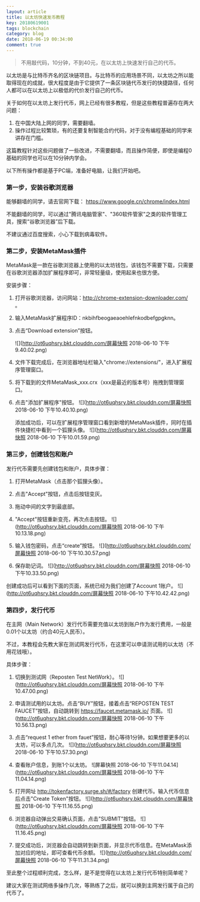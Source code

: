 ```yaml
---
layout: article
title: 以太坊快速发币教程
key: 20180619001
tags: blockchain
category: blog
date: 2018-06-19 00:34:00
comment: true
---
```


> 不用敲代码，10分钟，不到40元，在以太坊上快速发行自己的代币。

以太坊是与比特币齐名的区块链项目。与比特币的应用场景不同，以太坊之所以能取得现在的成就，很大程度是由于它提供了一条区块链代币发行的快捷路径，任何人都可以在以太坊上以极低的代价发行自己的代币。 

关于如何在以太坊上发行代币，网上已经有很多教程，但是这些教程普遍存在两大问题：

1. 在中国大陆上网的同学，需要翻墙。
2. 操作过程比较繁琐，有的还要复制智能合约代码，对于没有编程基础的同学来讲存在门槛。

这篇教程针对这些问题做了一些改进，不需要翻墙，而且操作简便，即使是编程0基础的同学也可以在10分钟内学会。

以下所有操作都是基于PC端，准备好电脑，让我们开始吧。

<!--more-->
### 第一步，安装谷歌浏览器

能够翻墙的同学，请去官网下载：
https://www.google.cn/chrome/index.html

不能翻墙的同学，可以通过"腾讯电脑管家"、"360软件管家"之类的软件管理工具，搜索“谷歌浏览器”后下载。

不建议通过百度搜索，小心下载到病毒软件。

### 第二步，安装MetaMask插件

MetaMask是一款在谷歌浏览器上使用的以太坊钱包，该钱包不需要下载，只需要在谷歌浏览器添加扩展程序即可，非常轻量级，使用起来也很方便。

安装步骤：

1. 打开谷歌浏览器，访问网站：http://chrome-extension-downloader.com/ 。
2. 输入MetaMask扩展程序ID：nkbihfbeogaeaoehlefnkodbefgpgknn。
3. 点击“Download extension”按钮。

   ![](http://ot6uqhsry.bkt.clouddn.com/屏幕快照 2018-06-10 下午9.40.02.png)

4. 文件下载完成后，在浏览器地址栏输入"chrome://extensions/"，进入扩展程序管理窗口。
5. 将下载到的文件MetaMask_xxx.crx（xxx是最近的版本号）拖拽到管理窗口。
6. 点击"添加扩展程序"按钮。
![](http://ot6uqhsry.bkt.clouddn.com/屏幕快照 2018-06-10 下午10.40.10.png)

   添加成功后，可以在扩展程序管理窗口看到新增的MetaMask插件，同时在插件快捷栏中看到一个狐狸头像。
   ![](http://ot6uqhsry.bkt.clouddn.com/屏幕快照 2018-06-10 下午10.01.59.png)

### 第三步，创建钱包和账户

发行代币需要先创建钱包和账户，具体步骤：

1. 打开MetaMask（点击那个狐狸头像）。
2. 点击"Accept"按钮，点击后按钮变灰。
3. 拖动中间的文字到最底部。
4. "Accept"按钮重新变亮，再次点击按钮。
   ![](http://ot6uqhsry.bkt.clouddn.com/屏幕快照 2018-06-10 下午10.13.18.png)

5. 输入钱包密码，点击“create”按钮。
   ![](http://ot6uqhsry.bkt.clouddn.com/屏幕快照 2018-06-10 下午10.30.57.png)


6. 保存助记词。
   ![](http://ot6uqhsry.bkt.clouddn.com/屏幕快照 2018-06-10 下午10.33.50.png)

创建成功后可以看到下面的页面，系统已经为我们创建了Account 1账户。
![](http://ot6uqhsry.bkt.clouddn.com/屏幕快照 2018-06-10 下午10.42.42.png)

### 第四步，发行代币

在主网（Main Network）发行代币需要充值以太坊到账户作为发行费用，一般是0.01个以太坊（约合40元人民币）。

不过，本教程会先教大家在测试网发行代币，在这里可以申请测试用的以太坊（不用花钱哦）。

具体步骤：

1. 切换到测试网（Reposten Test NetWork）。
![](http://ot6uqhsry.bkt.clouddn.com/屏幕快照 2018-06-10 下午10.47.00.png)

2. 申请测试用的以太坊。点击“BUY”按钮，接着点击“REPOSTEN TEST FAUCET”按钮，自动跳转到 https://faucet.metamask.io/ 页面。
  ![](http://ot6uqhsry.bkt.clouddn.com/屏幕快照 2018-06-10 下午10.56.13.png)

3. 点击“request 1 ether from fauet”按钮，耐心等待1分钟。如果想要更多的以太坊，可以多点几次。
  ![](http://ot6uqhsry.bkt.clouddn.com/屏幕快照 2018-06-10 下午10.57.30.png)

4. 查看账户信息，到账1个以太坊。
   ![屏幕快照 2018-06-10 下午11.04.14](http://ot6uqhsry.bkt.clouddn.com/屏幕快照 2018-06-10 下午11.04.14.png)

5. 打开网址 http://tokenfactory.surge.sh/#/factory 创建代币。输入代币信息后点击"Create Token"按钮。
![](http://ot6uqhsry.bkt.clouddn.com/屏幕快照 2018-06-10 下午11.16.55.png)

6. 浏览器自动弹出交易确认页面，点击"SUBMIT"按钮。
![](http://ot6uqhsry.bkt.clouddn.com/屏幕快照 2018-06-10 下午11.16.45.png)

7. 提交成功后，浏览器会自动跳转到新页面，并显示代币信息。在MetaMask添加对应的地址，即可查看代币余额。
   ![](http://ot6uqhsry.bkt.clouddn.com/屏幕快照 2018-06-10 下午11.31.34.png)

至此整个过程顺利完成，怎么样，是不是觉得在以太坊上发行代币特别简单呢？

建议大家在测试网络多操作几次，等熟练了之后，就可以换到主网发行属于自己的代币了。





